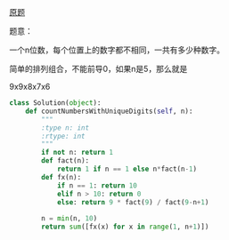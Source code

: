 [原题](https://leetcode.com/problems/count-numbers-with-unique-digits/)


题意：


一个n位数，每个位置上的数字都不相同，一共有多少种数字。

简单的排列组合，不能前导0，如果n是5，那么就是 

9x9x8x7x6


```Python
class Solution(object):
    def countNumbersWithUniqueDigits(self, n):
        """
        :type n: int
        :rtype: int
        """
        if not n: return 1
        def fact(n):
            return 1 if n == 1 else n*fact(n-1)
        def fx(n):
            if n == 1: return 10
            elif n > 10: return 0
            else: return 9 * fact(9) / fact(9-n+1)
        
        n = min(n, 10)
        return sum([fx(x) for x in range(1, n+1)])
        
```